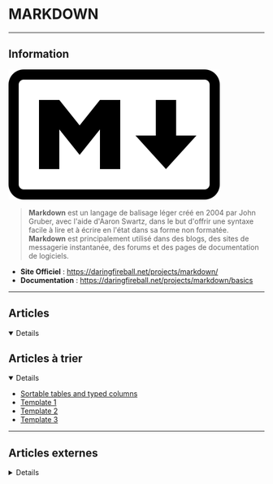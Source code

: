 # MARKDOWN
----

## <i class="fa-solid fa-hashtag"></i> Information

![Logo](../../_media/developpement/markdown/markdown-logo.svg ':size=250 :no-zoom')


> <i class="fa-solid fa-quote-left"></i> **Markdown** est un langage de balisage léger créé en 2004 par John Gruber, avec l'aide d'Aaron Swartz, dans le but d'offrir une syntaxe facile à lire et à écrire en l'état dans sa forme non formatée. **Markdown** est principalement utilisé dans des blogs, des sites de messagerie instantanée, des forums et des pages de documentation de logiciels. <i class="fa-solid fa-quote-left fa-rotate-180"></i>


- <i class="fa-solid fa-globe"></i> **Site Officiel** : https://daringfireball.net/projects/markdown/
- <i class="fa-solid fa-book"></i> **Documentation** : https://daringfireball.net/projects/markdown/basics

----

## <i class="fa-regular fa-newspaper"></i> Articles

<details open>

</details>

## <i class="fa-solid fa-glasses"></i> Articles à trier

<details open>

- [Sortable tables and typed columns](atrier/dev/markdown/markdown_004.md)
- [Template 1](atrier/dev/markdown/markdown_001.md)
- [Template 2](atrier/dev/markdown/markdown_002.md)
- [Template 3](atrier/dev/markdown/markdown_003.md)

</details>

----

## <i class="fa-solid fa-glasses"></i> Articles externes

<details>

- [Gérez votre documentation projet comme du code](https://connect.ed-diamond.com/GNU-Linux-Magazine/glmf-158/gerez-votre-documentation-projet-comme-du-code)
- [Markdown autodocs: Automation From External or Remote Files](https://dzone.com/articles/markdown-docs-automation-like-readmemd-from-extern)
- [Considerations for Using Markdown Writing Apps on Static Sites](https://css-tricks.com/considerations-for-using-markdown-writing-apps-on-static-sites/)
- [CommonMark: A Formal Specification For Markdown](https://www.smashingmagazine.com/2020/12/commonmark-formal-specification-markdown/)
- [How to Work With GitHub Flavored Markdown in Linux](https://www.tecmint.com/github-flavored-markdown/)
- [What Is Markdown? A Beginner's Guide to Getting Started](https://www.makeuseof.com/tag/learning-markdown-write-web-faster/)
- [La syntaxe Markdown](https://blog.shevarezo.fr/post/2015/02/18/syntaxe-markdown)
- [GitHub Markdown Cheatsheet](https://linuxhint.com/github_markdown_cheatsheet/)
- [An Introduction to MDXJS](https://css-tricks.com/an-introduction-to-mdxjs/)
- [How to Modify Nodes in an Abstract Syntax Tree](https://css-tricks.com/how-to-modify-nodes-in-an-abstract-syntax-tree/)
- [Writing in Markdown: An Introduction](https://dzone.com/articles/writing-in-markdown-an-introduction) 
- [The Printable Markdown Cheat Sheet for Beginners and Experts](https://www.makeuseof.com/tag/printable-markdown-cheat-sheet/)
- [Copiez du contenu web au format markdown](https://korben.info/copiez-du-contenu-web-au-format-markdown.html)
- https://commonmark.org/help/
- [GitHub Flavored Markdown Spec](https://github.github.com/gfm/)
- [The Markdown Guide](https://www.markdownguide.org/)
- [À propos de l’écriture et de la mise en forme sur GitHub](https://docs.github.com/fr/get-started/writing-on-github/getting-started-with-writing-and-formatting-on-github/about-writing-and-formatting-on-github)

</details>
